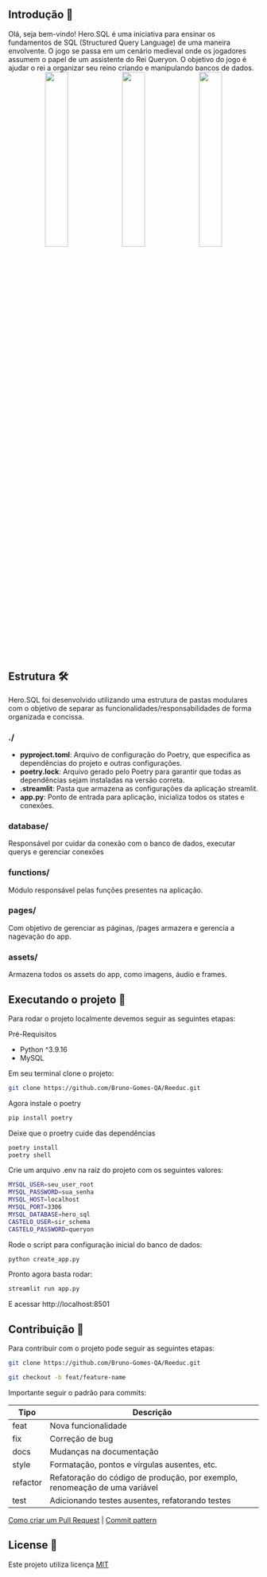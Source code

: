 <p align="center">
<b></b>
</p>
<div>
  <h2 id="Introdução">Introdução 🎯</h2>
Olá, seja bem-vindo! Hero.SQL é uma iniciativa para ensinar os fundamentos de SQL (Structured Query Language) de uma maneira envolvente. O jogo se passa em um cenário medieval onde os jogadores assumem o papel de um assistente do Rei Queryon. O objetivo do jogo é ajudar o rei a organizar seu reino criando e manipulando bancos de dados.

</div>
<b></b>
<div align="center">
  <img src="https://github.com/user-attachments/assets/d0bb0cbe-7a42-4d6a-b8b5-4f1ec341e72a" width="30%">
  <img src="https://github.com/user-attachments/assets/b3356ad7-e0bf-42da-bff3-58ce9a32a185" width="30%">
  <img src="https://github.com/user-attachments/assets/098abe48-c214-43fe-b865-a07450cc7809" width="30%">
</div>

<div>
  <h2 id="Estrutura">Estrutura 🛠️</h2>

Hero.SQL foi desenvolvido utilizando uma estrutura de pastas modulares com o objetivo de separar as funcionalidades/responsabilidades de forma organizada e concissa. 

### ./

- **pyproject.toml**: Arquivo de configuração do Poetry, que especifica as dependências do projeto e outras configurações.
- **poetry.lock**: Arquivo gerado pelo Poetry para garantir que todas as dependências sejam instaladas na versão correta.
- **.streamlit**: Pasta que armazena as configurações da aplicação streamlit.
- **app.py**: Ponto de entrada para aplicação, inicializa todos os states e conexões.

### database/

Responsável por cuidar da conexão com o banco de dados, executar querys e gerenciar conexões

### functions/

Módulo responsável pelas funções presentes na aplicação.

### pages/

Com objetivo de gerenciar as páginas, /pages armazera e gerencia a nagevação do app.

### assets/

Armazena todos os assets do app, como imagens, áudio e frames.
</div>

<h2 id="Running">Executando o projeto 🏃</h2>

Para rodar o projeto localmente devemos seguir as seguintes etapas:

Pré-Requisitos

- Python ^3.9.16
- MySQL

Em seu terminal clone o projeto:

```bash
git clone https://github.com/Bruno-Gomes-QA/Reeduc.git
```

Agora instale o poetry
```bash
pip install poetry
```
Deixe que o proetry cuide das dependências
```bash
poetry install
poetry shell
```

Crie um arquivo .env na raiz do projeto com os seguintes valores:
```bash
MYSQL_USER=seu_user_root
MYSQL_PASSWORD=sua_senha
MYSQL_HOST=localhost
MYSQL_PORT=3306
MYSQL_DATABASE=hero_sql
CASTELO_USER=sir_schema
CASTELO_PASSWORD=queryon
```

Rode o script para configuração inicial do banco de dados:

```bash
python create_app.py
```

Pronto agora basta rodar:
```bash
streamlit run app.py
```

E acessar http://localhost:8501

<h2 id="Contribuição">Contribuição 🚀</h2>

Para contribuir com o projeto pode seguir as seguintes etapas:

```bash
git clone https://github.com/Bruno-Gomes-QA/Reeduc.git
```

```bash
git checkout -b feat/feature-name
```
Importante seguir o padrão para commits:

| Tipo | Descrição |
|---|---|
| feat | Nova funcionalidade |
| fix | Correção de bug |
| docs | Mudanças na documentação |
| style | Formatação, pontos e vírgulas ausentes, etc. |
| refactor | Refatoração do código de produção, por exemplo, renomeação de uma variável |
| test | Adicionando testes ausentes, refatorando testes |

[Como criar um Pull Request](https://docs.github.com/pt/pull-requests/collaborating-with-pull-requests/proposing-changes-to-your-work-with-pull-requests/creating-a-pull-request) |
[Commit pattern](https://gist.github.com/joshbuchea/6f47e86d2510bce28f8e7f42ae84c716)

<h2 id="license">License 📃 </h2>

Este projeto utiliza licença [MIT](./LICENSE) 



